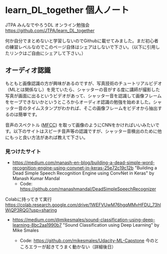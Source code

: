 # learn_DL_together 個人ノート

JTPA みんなでやろうDL オンライン勉強会 https://github.com/JTPA/learn_DL_together

何か自分でまとめないと学習しないのでGithubに載せてみました。まだ初心者の練習レベルなのでこのページ自体はシェアはしないで下さい。（以下に引用したリンクはご自由にシェアして下さい。）

## オーディオ認識

もともと画像認識の方が興味があるのですが、写真技術のチュートリアルビデオ（MLとは関係なし）を見ていたら、シャッターの音がする度に講師が撮影した写真が画面に出るというビデオがあって、シャッター音を認識して画像フレームをセーブできないかというところからオーディオ認識の勉強を始めました。シャッター音のタイムスタンプがわかれば、そこの画像フレームをビデオから抽出するのは簡単です。

音声のスペクトル ([MFCC](https://en.wikipedia.org/wiki/Mel-frequency_cepstrum)) を取って画像のようにCNNをかければいいみたいです。以下のサイトはスピーチ音声等の認識ですが、シャッター音検出のために他にもっと良い方法があれば教えて下さい。

### 見つけたサイト

* https://medium.com/manash-en-blog/building-a-dead-simple-word-recognition-engine-using-convnet-in-keras-25e72c19c12b
"Building a Dead Simple Speech Recognition Engine using ConvNet in Keras" by Manash Kumar Mandal
  * Code: https://github.com/manashmandal/DeadSimpleSpeechRecognizer

Colabに持ってきて実行
https://colab.research.google.com/drive/1WEFVUwM76hgqMMvHFDU_73hlWjQP3RQG?usp=sharing

* https://medium.com/@mikesmales/sound-classification-using-deep-learning-8bc2aa1990b7
"Sound Classification using Deep Learning" by Mike Smales

  * Code: https://github.com/mikesmales/Udacity-ML-Capstone
  今のところエラーが起きてうまく動かない（詳細後日）
